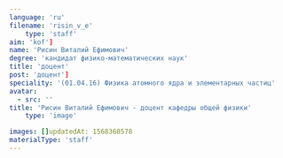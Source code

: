 ```yaml
---
language: 'ru'
filename: 'risin_v_e'
    type: 'staff'
aim: 'kof']
name: 'Рисин Виталий Ефимович'
degree: 'кандидат физико-математических наук'
title: 'доцент'
post: 'доцент']
speciality: '(01.04.16) Физика атомного ядра и элементарных частиц'
avatar:
  - src: ''
title: 'Рисин Виталий Ефимович - доцент кафедры общей физики'
    type: 'image'

images: []updatedAt: 1568360578
materialType: 'staff'
---
```


